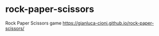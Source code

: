 # rock-paper-scissors
Rock Paper Scissors game
https://gianluca-cioni.github.io/rock-paper-scissors/
